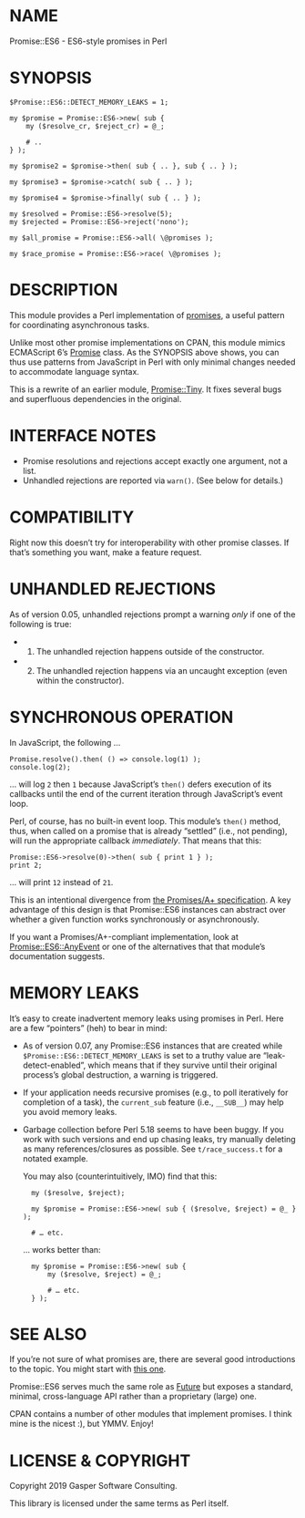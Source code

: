 # NAME

Promise::ES6 - ES6-style promises in Perl

# SYNOPSIS

    $Promise::ES6::DETECT_MEMORY_LEAKS = 1;

    my $promise = Promise::ES6->new( sub {
        my ($resolve_cr, $reject_cr) = @_;

        # ..
    } );

    my $promise2 = $promise->then( sub { .. }, sub { .. } );

    my $promise3 = $promise->catch( sub { .. } );

    my $promise4 = $promise->finally( sub { .. } );

    my $resolved = Promise::ES6->resolve(5);
    my $rejected = Promise::ES6->reject('nono');

    my $all_promise = Promise::ES6->all( \@promises );

    my $race_promise = Promise::ES6->race( \@promises );

# DESCRIPTION

This module provides a Perl implementation of [promises](https://developer.mozilla.org/en-US/docs/Web/JavaScript/Guide/Using_promises), a useful pattern
for coordinating asynchronous tasks.

Unlike most other promise implementations on CPAN, this module
mimics ECMAScript 6’s [Promise](https://developer.mozilla.org/en-US/docs/Web/JavaScript/Reference/Global_Objects/Promise)
class. As the SYNOPSIS above shows, you can thus use patterns from JavaScript
in Perl with only minimal changes needed to accommodate language syntax.

This is a rewrite of an earlier module, [Promise::Tiny](https://metacpan.org/pod/Promise::Tiny). It fixes several
bugs and superfluous dependencies in the original.

# INTERFACE NOTES

- Promise resolutions and rejections accept exactly one argument,
not a list.
- Unhandled rejections are reported via `warn()`. (See below
for details.)

# COMPATIBILITY

Right now this doesn’t try for interoperability with other promise
classes. If that’s something you want, make a feature request.

# UNHANDLED REJECTIONS

As of version 0.05, unhandled rejections prompt a warning _only_ if one
of the following is true:

- 1) The unhandled rejection happens outside of the constructor.
- 2) The unhandled rejection happens via an uncaught exception
(even within the constructor).

# SYNCHRONOUS OPERATION

In JavaScript, the following …

    Promise.resolve().then( () => console.log(1) );
    console.log(2);

… will log `2` then `1` because JavaScript’s `then()` defers execution
of its callbacks until the end of the current iteration through JavaScript’s
event loop.

Perl, of course, has no built-in event loop. This module’s `then()` method,
thus, when called on a promise that is already
“settled” (i.e., not pending), will run the appropriate callback
_immediately_. That means that this:

    Promise::ES6->resolve(0)->then( sub { print 1 } );
    print 2;

… will print `12` instead of `21`.

This is an intentional divergence from
[the Promises/A+ specification](https://promisesaplus.com/#point-34).
A key advantage of this design is that Promise::ES6 instances can abstract
over whether a given function works synchronously or asynchronously.

If you want a Promises/A+-compliant implementation, look at
[Promise::ES6::AnyEvent](https://metacpan.org/pod/Promise::ES6::AnyEvent) or one of the alternatives that that module’s
documentation suggests.

# MEMORY LEAKS

It’s easy to create inadvertent memory leaks using promises in Perl.
Here are a few “pointers” (heh) to bear in mind:

- As of version 0.07, any Promise::ES6 instances that are created while
`$Promise::ES6::DETECT_MEMORY_LEAKS` is set to a truthy value are
“leak-detect-enabled”, which means that if they survive until their original
process’s global destruction, a warning is triggered.
- If your application needs recursive promises (e.g., to poll
iteratively for completion of a task), the `current_sub` feature (i.e.,
`__SUB__`) may help you avoid memory leaks.
- Garbage collection before Perl 5.18 seems to have been buggy.
If you work with such versions and end up chasing leaks,
try manually deleting as many references/closures as possible. See
`t/race_success.t` for a notated example.

    You may also (counterintuitively, IMO) find that this:

        my ($resolve, $reject);

        my $promise = Promise::ES6->new( sub { ($resolve, $reject) = @_ } );

        # … etc.

    … works better than:

        my $promise = Promise::ES6->new( sub {
            my ($resolve, $reject) = @_;

            # … etc.
        } );

# SEE ALSO

If you’re not sure of what promises are, there are several good
introductions to the topic. You might start with
[this one](https://developer.mozilla.org/en-US/docs/Web/JavaScript/Guide/Using_promises).

Promise::ES6 serves much the same role as [Future](https://metacpan.org/pod/Future) but exposes
a standard, minimal, cross-language API rather than a proprietary (large) one.

CPAN contains a number of other modules that implement promises. I think
mine is the nicest :), but YMMV. Enjoy!

# LICENSE & COPYRIGHT

Copyright 2019 Gasper Software Consulting.

This library is licensed under the same terms as Perl itself.

